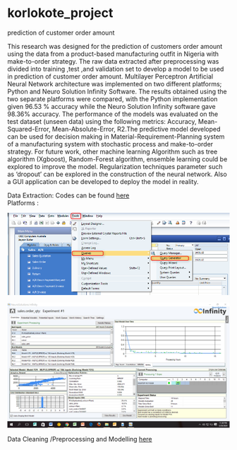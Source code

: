 # korlokote_project
prediction of customer order amount

This research was designed for the prediction of customers order amount using the data from a product-based manufacturing outfit in Nigeria with make-to-order strategy. The raw data extracted  after  preprocessing  was divided  into training ,test ,and validation set to develop a model  to be used  in prediction of  customer  order amount. Multilayer Perceptron Artificial Neural Network architecture was implemented on two different platforms; Python and Neuro Solution Infinity Software. The results obtained using the two separate platforms were compared, with the Python implementation given 96.53 % accuracy while the Neuro Solution Infinity software gave 98.36% accuracy. The performance of the models was evaluated on the test dataset (unseen data) using the following metrics: Accuracy, Mean-Squared-Error, Mean-Absolute-Error, R2.The predictive model developed can be used for decision making in Material-Requirement-Planning system of a manufacturing system with stochastic process and make-to-order strategy.  For future work, other machine learning Algorithm such as tree algorithm (Xgboost), Random-Forest algorithm, ensemble learning could be explored to improve the model. Regularization techniques parameter such as ‘dropout’ can be explored in the construction of the neural network. Also a GUI application can be developed to deploy the model in reality.

Data Extraction: Codes can be found <a href="SQL_CODES">here</a>
 <br>Platforms :

<p><img src="SAP1.png"></img></p>

<p><img src="Neurosoftware.png"></img></p>


<p>Data Cleaning /Preprocessing and Modelling  <a href="SalesData_Project3.ipynb">here</a></p>
